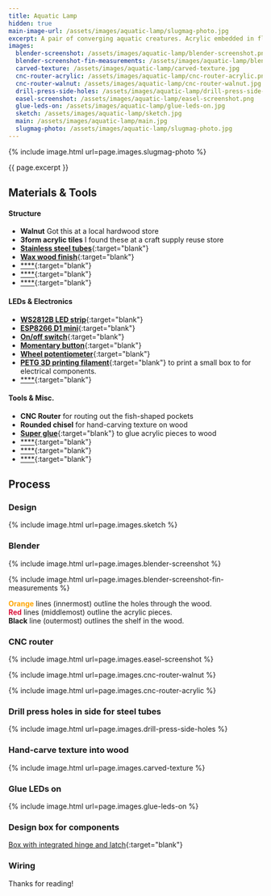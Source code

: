 ```yaml
---
title: Aquatic Lamp
hidden: true
main-image-url: /assets/images/aquatic-lamp/slugmag-photo.jpg
excerpt: A pair of converging aquatic creatures. Acrylic embedded in floating blocks of textured walnut with a soft LED glow.
images:
  blender-screenshot: /assets/images/aquatic-lamp/blender-screenshot.png
  blender-screenshot-fin-measurements: /assets/images/aquatic-lamp/blender-screenshot-fin-measurements.png
  carved-texture: /assets/images/aquatic-lamp/carved-texture.jpg
  cnc-router-acrylic: /assets/images/aquatic-lamp/cnc-router-acrylic.png
  cnc-router-walnut: /assets/images/aquatic-lamp/cnc-router-walnut.jpg
  drill-press-side-holes: /assets/images/aquatic-lamp/drill-press-side-holes.jpg
  easel-screenshot: /assets/images/aquatic-lamp/easel-screenshot.png
  glue-leds-on: /assets/images/aquatic-lamp/glue-leds-on.jpg
  sketch: /assets/images/aquatic-lamp/sketch.jpg
  main: /assets/images/aquatic-lamp/main.jpg
  slugmag-photo: /assets/images/aquatic-lamp/slugmag-photo.jpg
---
```


{% include image.html url=page.images.slugmag-photo %}

{{ page.excerpt }}

## Materials & Tools

<!-- TODO add links -->

#### Structure
- **Walnut** Got this at a local hardwood store
- **3form acrylic tiles** I found these at a craft supply reuse store
- [**Stainless steel tubes**](){:target="blank"}
- [**Wax wood finish**](){:target="blank"}
- [****](){:target="blank"}
- [****](){:target="blank"}
- [****](){:target="blank"}

#### LEDs & Electronics
- [**WS2812B LED strip**](){:target="blank"}
- [**ESP8266 D1 mini**](){:target="blank"}
- [**On/off switch**](){:target="blank"}
- [**Momentary button**](){:target="blank"}
- [**Wheel potentiometer**](){:target="blank"}
- [**PETG 3D printing filament**](){:target="blank"} to print a small box to for electrical components.
- [****](){:target="blank"}

#### Tools & Misc.
- **CNC Router** for routing out the fish-shaped pockets
- **Rounded chisel** for hand-carving texture on wood
- [**Super glue**](){:target="blank"} to glue acrylic pieces to wood
- [****](){:target="blank"}
- [****](){:target="blank"}
- [****](){:target="blank"}


## Process

### Design

{% include image.html url=page.images.sketch %}

<!-- TODO better sketch / diagram -->


### Blender

{% include image.html url=page.images.blender-screenshot %}

{% include image.html url=page.images.blender-screenshot-fin-measurements %}

<span style="color:orange;">**Orange**</span> lines (innermost) outline the holes through the wood.  
<span style="color:crimson;">**Red**</span> lines (middlemost) outline the acrylic pieces.  
**Black** line (outermost) outlines the shelf in the wood.


### CNC router

{% include image.html url=page.images.easel-screenshot %}

{% include image.html url=page.images.cnc-router-walnut %}

{% include image.html url=page.images.cnc-router-acrylic %}


### Drill press holes in side for steel tubes

{% include image.html url=page.images.drill-press-side-holes %}


### Hand-carve texture into wood

{% include image.html url=page.images.carved-texture %}


### Glue LEDs on

{% include image.html url=page.images.glue-leds-on %}


### Design box for components

[Box with integrated hinge and latch](https://www.thingiverse.com/thing:2969508){:target="blank"}

<!-- TODO photo of hinge box -->


### Wiring

<!-- TODO schematic -->


Thanks for reading!
